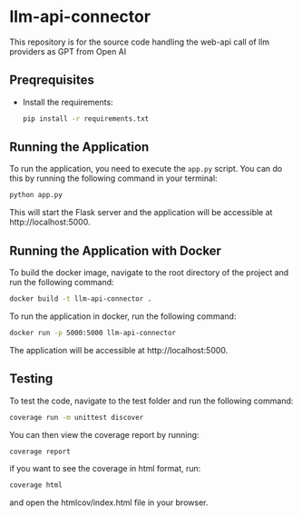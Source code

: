 # llm-api-connector
This repository is for the source code handling the web-api call of llm providers as GPT from Open AI

## Preqrequisites
- Install the requirements:
    ```bash
    pip install -r requirements.txt
    ```

## Running the Application

To run the application, you need to execute the `app.py` script. You can do this by running the following command in your terminal:
```bash
python app.py
```
This will start the Flask server and the application will be accessible at 
    http://localhost:5000.

## Running the Application with Docker
To build the docker image, navigate to the root directory of the project and run the following command:
```bash
docker build -t llm-api-connector .
```
To run the application in docker, run the following command:
```bash
docker run -p 5000:5000 llm-api-connector
```
The application will be accessible at 
    http://localhost:5000.

## Testing
To test the code, navigate to the test folder and run the following command:
```bash
coverage run -m unittest discover
```
You can then view the coverage report by running:
```bash
coverage report
```
if you want to see the coverage in html format, run:
```bash
coverage html
```
and open the htmlcov/index.html file in your browser.

